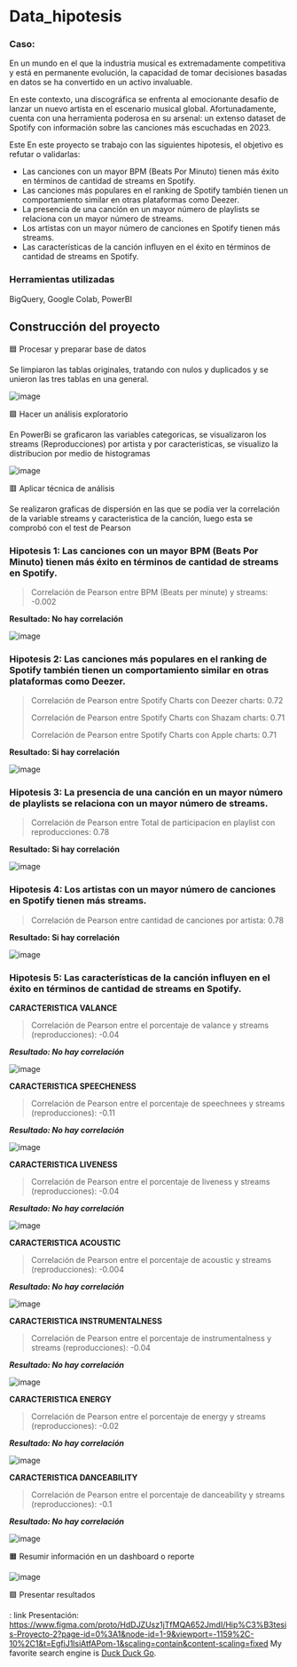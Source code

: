 # Data_hipotesis
### Caso:

En un mundo en el que la industria musical es extremadamente competitiva y está en permanente evolución, la capacidad de tomar decisiones basadas en datos se ha convertido en un activo invaluable.

En este contexto, una discográfica se enfrenta al emocionante desafío de lanzar un nuevo artista en el escenario musical global. Afortunadamente, cuenta con una herramienta poderosa en su arsenal: un extenso dataset de Spotify con información sobre las canciones más escuchadas en 2023.

Este En este proyecto se trabajo con las siguientes hipotesis, el objetivo es refutar o validarlas:

* Las canciones con un mayor BPM (Beats Por Minuto) tienen más éxito en términos de cantidad de streams en Spotify.
* Las canciones más populares en el ranking de Spotify también tienen un comportamiento similar en otras plataformas como Deezer.
* La presencia de una canción en un mayor número de playlists se relaciona con un mayor número de streams.
* Los artistas con un mayor número de canciones en Spotify tienen más streams.
* Las características de la canción influyen en el éxito en términos de cantidad de streams en Spotify.

### Herramientas utilizadas 
BigQuery, Google Colab, PowerBI

## Construcción del proyecto
🟦 Procesar y preparar base de datos

Se limpiaron las tablas originales, tratando con nulos y duplicados y se unieron las tres tablas en una general.

![image](https://github.com/user-attachments/assets/9b32f2bb-581b-4ad0-906f-52bb4b5467b4)


🟪 Hacer un análisis exploratorio

En PowerBi se graficaron las variables categoricas, se visualizaron los streams (Reproducciones) por artista y por caracteristicas, se visualizo la distribucion por medio de histogramas

![image](https://github.com/user-attachments/assets/e70e41de-fec0-453c-b9d2-711b6af43a34)


🟥 Aplicar técnica de análisis

Se realizaron graficas de dispersión en las que se podía ver la correlación de la variable streams y caracteristica de la canción, luego esta se comprobó con el test de Pearson

### Hipotesis 1: Las canciones con un mayor BPM (Beats Por Minuto) tienen más éxito en términos de cantidad de streams en Spotify.

> Correlación de Pearson entre BPM (Beats per minute) y streams: -0.002

**Resultado: No hay correlación**

![image](https://github.com/user-attachments/assets/721ef6be-83fa-4a89-a5d5-3dfcba040415)

### Hipotesis 2: Las canciones más populares en el ranking de Spotify también tienen un comportamiento similar en otras plataformas como Deezer.

> Correlación de Pearson entre Spotify Charts con Deezer charts: 0.72
> 
> Correlación de Pearson entre Spotify Charts con Shazam charts: 0.71
> 
> Correlación de Pearson entre Spotify Charts con Apple charts: 0.71

**Resultado: Si hay correlación**

![image](https://github.com/user-attachments/assets/971a1483-f4ce-439e-a614-bf1591987c85)

### Hipotesis 3: La presencia de una canción en un mayor número de playlists se relaciona con un mayor número de streams.

> Correlación de Pearson entre Total de participacion en playlist con reproducciones: 0.78

**Resultado: Si hay correlación**

![image](https://github.com/user-attachments/assets/7377c5d7-d80b-4e90-b2dc-c935fb72d282)

### Hipotesis 4: Los artistas con un mayor número de canciones en Spotify tienen más streams.

> Correlación de Pearson entre cantidad de canciones por artista: 0.78

**Resultado: Si hay correlación**

![image](https://github.com/user-attachments/assets/da60c08c-d086-4733-b517-73694784063b)

### Hipotesis 5: Las características de la canción influyen en el éxito en términos de cantidad de streams en Spotify.

**CARACTERISTICA VALANCE**

> Correlación de Pearson entre el porcentaje de valance y streams (reproducciones): -0.04

***Resultado: No hay correlación***

![image](https://github.com/user-attachments/assets/0ee95365-2507-47f9-bde8-b2ce109267f7)

**CARACTERISTICA SPEECHENESS**

> Correlación de Pearson entre el porcentaje de speechnees y streams (reproducciones): -0.11

***Resultado: No hay correlación***

![image](https://github.com/user-attachments/assets/052abee5-ae75-4b61-ae5a-90b1891420ed)

**CARACTERISTICA LIVENESS**

> Correlación de Pearson entre el porcentaje de liveness y streams (reproducciones): -0.04

***Resultado: No hay correlación***

![image](https://github.com/user-attachments/assets/02a895f5-7a20-4dac-9234-7d4d5ee298a2)

**CARACTERISTICA ACOUSTIC**

> Correlación de Pearson entre el porcentaje de acoustic y streams (reproducciones): -0.004

***Resultado: No hay correlación***

![image](https://github.com/user-attachments/assets/447e0ae8-3bb4-4c36-a84f-fe2bb8b9649d)

**CARACTERISTICA INSTRUMENTALNESS**

> Correlación de Pearson entre el porcentaje de instrumentalness y streams (reproducciones): -0.04

***Resultado: No hay correlación***

![image](https://github.com/user-attachments/assets/64f3196a-2655-4bef-ad48-a61dd399ab1f)

**CARACTERISTICA ENERGY**

> Correlación de Pearson entre el porcentaje de energy y streams (reproducciones): -0.02

***Resultado: No hay correlación***

![image](https://github.com/user-attachments/assets/d4082d5d-d5aa-434d-867b-8cdd48b084a7)

**CARACTERISTICA DANCEABILITY**

> Correlación de Pearson entre el porcentaje de danceability y streams (reproducciones): -0.1

***Resultado: No hay correlación***

![image](https://github.com/user-attachments/assets/7a22b137-a225-4011-8ec9-0e7532024ccb)

🟧 Resumir información en un dashboard o reporte

![image](https://github.com/user-attachments/assets/cd3ac0f4-f080-41e6-89b5-d30f065b94dd)


🟩 Presentar resultados

: link Presentación: https://www.figma.com/proto/HdDJZUsz1jTfMQA652JmdI/Hip%C3%B3tesis-Proyecto-2?page-id=0%3A1&node-id=1-9&viewport=-1159%2C-10%2C1&t=EgfiJ1lsiAtfAPom-1&scaling=contain&content-scaling=fixed
My favorite search engine is [Duck Duck Go](https://www.figma.com/design/HdDJZUsz1jTfMQA652JmdI/Hip%C3%B3tesis-Proyecto-2?node-id=0-1&t=3Nh8eGoVWkRmncUO-1).
